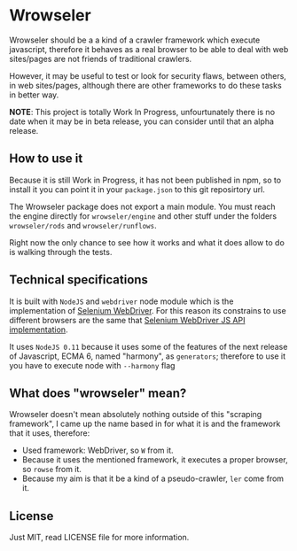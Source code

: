 Wrowseler
==============

Wrowseler should be a a kind of a crawler framework which execute javascript, therefore it behaves as a real browser to be able to deal with web sites/pages are not friends of traditional crawlers.

However, it may be useful to test or look for security flaws, between others, in web sites/pages, although there are other frameworks to do these tasks in better way.

__NOTE__: This project is totally Work In Progress, unfourtunately there is no date when it may be in beta release, you can consider until that an alpha release.

## How to use it

Because it is still Work in  Progress, it has not been published in npm, so to install it you can point it in your `package.json` to this git reposirtory url. 

The Wrowseler package does not export a main module. You must reach the engine directly for `wrowseler/engine` and other stuff under the folders `wrowseler/rods` and `wrowseler/runflows`.

Right now the only chance to see how it works and what it does allow to do is walking through the tests.

## Technical specifications

It is built with `NodeJS` and `webdriver` node module which is the implementation of [Selenium WebDriver](http://docs.seleniumhq.org/projects/webdriver).
For this reason its constrains to use different browsers are the same that [Selenium WebDriver JS API implementation](http://selenium.googlecode.com/git/docs/api/javascript/index.html).

It uses `NodeJS 0.11` because it uses some of the features of the next release of Javascript, ECMA 6, named "harmony", as `generators`; therefore to use it you have to execute node with `--harmony` flag

## What does "wrowseler" mean?

Wrowseler doesn't mean absolutely nothing outside of this "scraping framework", I came up the name based in for what it is and the framework that it uses, therefore:
* Used framework: WebDriver, so `W` from it.
* Because it uses the mentioned framework, it executes a proper browser, so `rowse` from it.
* Because my aim is that it be a kind of a pseudo-crawler, `ler` come from it.

## License
Just MIT, read LICENSE file for more information.
